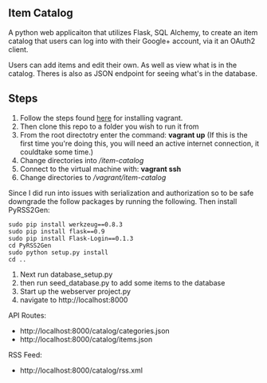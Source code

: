 Item Catalog
------------

A python web applicaiton that utilizes Flask, SQL Alchemy, to create an
item catalog that users can log into with their Google+ account, via
it an OAuth2 client.

Users can add items and edit their own. As well as view what is in the
catalog. Theres is also as JSON endpoint for seeing what's in the database.

Steps
-----

1. Follow the steps found [here](https://www.udacity.com/wiki/ud197/install-vagrant) for installing vagrant.
1. Then clone this repo to a folder you wish to run it from
1. From the root directotry enter the command: __vagrant up__ (If this is the first time you're doing this, you will need an active internet connection, it couldtake some time.)
1. Change directories into */item-catalog*
1. Connect to the virtual machine with: __vagrant ssh__
1. Change directories to */vagrant/item-catalog*

Since I did run into issues with serialization and authorization so to be safe
downgrade the follow packages by running the following. Then install PyRSS2Gen:

    sudo pip install werkzeug==0.8.3
    sudo pip install flask==0.9
    sudo pip install Flask-Login==0.1.3
    cd PyRSS2Gen
    sudo python setup.py install
    cd ..

1. Next run database_setup.py
1. then run seed_database.py to add some items to the database
1. Start up the webserver project.py
1. navigate to http://localhost:8000

API Routes:
* http://localhost:8000/catalog/categories.json
* http://localhost:8000/catalog/items.json

RSS Feed:
* http://localhost:8000/catalog/rss.xml
